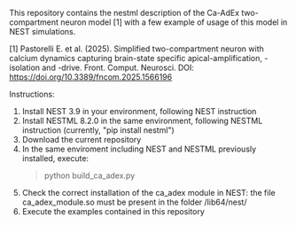 This repository contains the nestml description of the Ca-AdEx two-compartment neuron model [1]
with a few example of usage of this model in NEST simulations.

[1] Pastorelli E. et al. (2025). Simplified two-compartment neuron with calcium dynamics
    capturing brain-state specific apical-amplification, -isolation and -drive.
    Front. Comput. Neurosci. DOI: https://doi.org/10.3389/fncom.2025.1566196


Instructions:
1) Install NEST 3.9 in your environment, following NEST instruction
2) Install NESTML 8.2.0 in the same environment, following NESTML instruction
    (currently, "pip install nestml")
3) Download the current repository
4) In the same enviroment including NEST and NESTML previously installed, execute:
    > python build_ca_adex.py
5) Check the correct installation of the ca_adex module in NEST:
    the file ca_adex_module.so must be present in the folder <NEST-installation-path>/lib64/nest/
6) Execute the examples contained in this repository 
